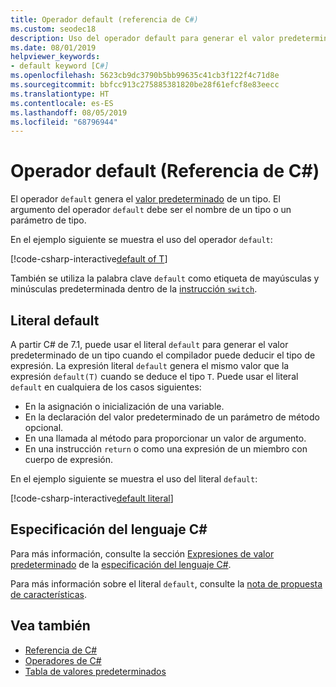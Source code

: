 ```yaml
---
title: Operador default (referencia de C#)
ms.custom: seodec18
description: Uso del operador default para generar el valor predeterminado de un tipo
ms.date: 08/01/2019
helpviewer_keywords:
- default keyword [C#]
ms.openlocfilehash: 5623cb9dc3790b5bb99635c41cb3f122f4c71d8e
ms.sourcegitcommit: bbfcc913c275885381820be28f61efcf8e83eecc
ms.translationtype: HT
ms.contentlocale: es-ES
ms.lasthandoff: 08/05/2019
ms.locfileid: "68796944"
---
```

# <a name="default-operator-c-reference"></a>Operador default (Referencia de C#)

El operador `default` genera el [valor predeterminado](../keywords/default-values-table.md) de un tipo. El argumento del operador `default` debe ser el nombre de un tipo o un parámetro de tipo.

En el ejemplo siguiente se muestra el uso del operador `default`:

[!code-csharp-interactive[default of T](~/samples/csharp/language-reference/operators/DefaultOperator.cs#WithOperand)]

También se utiliza la palabra clave `default` como etiqueta de mayúsculas y minúsculas predeterminada dentro de la [instrucción `switch`](../keywords/switch.md).

## <a name="default-literal"></a>Literal default

A partir C# de 7.1, puede usar el literal `default` para generar el valor predeterminado de un tipo cuando el compilador puede deducir el tipo de expresión. La expresión literal `default` genera el mismo valor que la expresión `default(T)` cuando se deduce el tipo `T`. Puede usar el literal `default` en cualquiera de los casos siguientes:

- En la asignación o inicialización de una variable.
- En la declaración del valor predeterminado de un parámetro de método opcional.
- En una llamada al método para proporcionar un valor de argumento.
- En una instrucción `return` o como una expresión de un miembro con cuerpo de expresión.

En el ejemplo siguiente se muestra el uso del literal `default`:

[!code-csharp-interactive[default literal](~/samples/csharp/language-reference/operators/DefaultOperator.cs#DefaultLiteral)]

## <a name="c-language-specification"></a>Especificación del lenguaje C#

Para más información, consulte la sección [Expresiones de valor predeterminado](~/_csharplang/spec/expressions.md#default-value-expressions) de la [especificación del lenguaje C#](~/_csharplang/spec/introduction.md).

Para más información sobre el literal `default`, consulte la [nota de propuesta de características](~/_csharplang/proposals/csharp-7.1/target-typed-default.md).

## <a name="see-also"></a>Vea también

- [Referencia de C#](../index.md)
- [Operadores de C#](index.md)
- [Tabla de valores predeterminados](../keywords/default-values-table.md)
